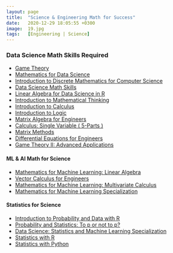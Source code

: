 ```yaml
---
layout: page
title:  "Science & Engineering Math for Success"
date:   2020-12-29 18:05:55 +0300
image:  19.jpg
tags:   [Engineering | Science]
---
```

### Data Science Math Skills Required
  - [Game Theory](https://kanger.dev/run/game-theory-stanford/)
  - [Mathematics for Data Science](https://kanger.dev/run/mathematics-for-data-science-specialization-hse/)
  - [Introduction to Discrete Mathematics for Computer Science](https://kanger.dev/run/introduction-to-discrete-maths-for-cs-specialization-hse/)
  - [Data Science Math Skills](https://kanger.dev/run/data-science-math-skills-duke/)
  - [Linear Algebra for Data Science in R](https://www.datacamp.com/courses/linear-algebra-for-data-science-in-r?tap_a=5644-dce66f&tap_s=675229-d67dcf&utm_medium=affiliate&utm_source=saqibjan4)
  - [Introduction to Mathematical Thinking](https://kanger.dev/run/introduction-to-mathematical-thinking-stanford/)
  - [Introduction to Calculus](https://kanger.dev/run/introduction-to-calculus-university-of-sydney/)
  - [Introduction to Logic](https://kanger.dev/run/introduction-to-logic-stanford/)
  - [Matrix Algebra for Engineers](https://kanger.dev/run/matrix-algebra-for-engineers-hkust/)
  - [Calculus: Single Variable ( 5-Parts )](https://kanger.dev/run/calculus-single-variable-penn/)
  - [Matrix Methods](https://kanger.dev/run/matrix-methods-university-of-minnesota/)
  - [Differential Equations for Engineers](https://kanger.dev/run/differential-equations-for-engineers-hkust/)
  - [Game Theory II: Advanced Applications](https://click.linksynergy.com/deeplink?id=ZbA30aiKocg&mid=40328&murl=https%3A%2F%2Fwww.coursera.org%2Flearn%2Fgame-theory-2)

####  ML & AI Math for Science
  - [Mathematics for Machine Learning: Linear Algebra](https://kanger.dev/run/mathematics-for-ml-linear-algebra-imperial/)
  - [Vector Calculus for Engineers](https://kanger.dev/run/vector-calculus-for-engineers-hkust/)
  - [Mathematics for Machine Learning: Multivariate Calculus](https://kanger.dev/run/mathematics-for-ml-multivariate-calculus-imperial/)
  - [Mathematics for Machine Learning Specialization](https://kanger.dev/run/mathematics-for-ml-specialization-imperial/)


#### Statistics for Science
  - [Introduction to Probability and Data with R](https://www.coursera.org/learn/probability-intro?ranMID=40328&ranEAID=ZbA30aiKocg&ranSiteID=ZbA30aiKocg-2qodN7SHLmhXjgUfBL9ilQ&siteID=ZbA30aiKocg-2qodN7SHLmhXjgUfBL9ilQ&utm_content=10&utm_medium=partners&utm_source=linkshare&utm_campaign=ZbA30aiKocg)
  - [Probability and Statistics: To p or not to p?](https://www.coursera.org/learn/probability-statistics?ranMID=40328&ranEAID=ZbA30aiKocg&ranSiteID=ZbA30aiKocg-ui1jeu6o4V.3ZXFSURJ8Eg&siteID=ZbA30aiKocg-ui1jeu6o4V.3ZXFSURJ8Eg&utm_content=10&utm_medium=partners&utm_source=linkshare&utm_campaign=ZbA30aiKocg)
  - [Data Science: Statistics and Machine Learning Specialization](https://www.coursera.org/specializations/data-science-statistics-machine-learning?ranMID=40328&ranEAID=ZbA30aiKocg&ranSiteID=ZbA30aiKocg-qMTUbNSuVsGVRqlgjtWyrA&siteID=ZbA30aiKocg-qMTUbNSuVsGVRqlgjtWyrA&utm_content=10&utm_medium=partners&utm_source=linkshare&utm_campaign=ZbA30aiKocg)
  - [Statistics with R](https://kanger.dev/run/statistics-with-r-specialization-coursera/)
  - [Statistics with Python](https://kanger.dev/run/statistics-with-python-specialization-coursera/)



[jekyll-docs]: https://jekyllrb.com/docs/home
[jekyll-gh]:   https://github.com/jekyll/jekyll
[jekyll-talk]: https://talk.jekyllrb.com/
